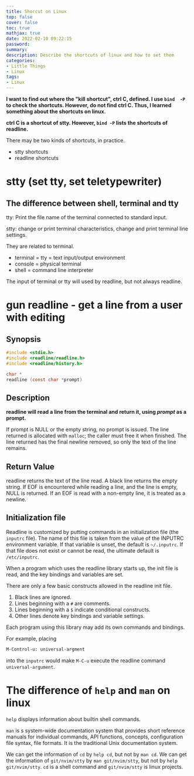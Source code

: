 ```yaml
---
title: Shorcut on Linux
top: false
cover: false
toc: true
mathjax: true
date: 2022-02-10 09:22:15
password:
summary:
description: Describe the shortcuts of linux and how to set them
categories:
- Little Things
- Linux
tags:
- Linux
---
```


**I want to find out where the "kill shortcut", ctrl C, defined.
I use `bind 
-P` to check the shortcuts. However, do not find ctrl C. Thus, I learned
something about the shortcuts on linux.**

**ctrl C is a shortcut of stty. However, `bind -P` lists the shortcuts
of readline.**

There may be two kinds of shortcuts, in practice.
* stty shortcuts
* readline shortcuts

# stty (set tty, set teletypewriter) #

## The difference between shell, terminal and tty ##

tty: Print the file name of the terminal connected to standard input.

stty: change or print terminal characteristics, change and print terminal line settings.

They are related to terminal.

* terminal = tty = text input/output environment
* console = physical terminal
* shell = command line interpreter

The input of terminal or tty will used by readline, but not always
readline.

# gun readline - get a line from a user with editing #

## Synopsis ##


```c
#include <stdio.h>
#include <readline/readline.h>
#include <readline/history.h>

char *
readline (const char *prompt)

```


## Description ##

**readline will read a line from the terminal and return it, using
*prompt* as a prompt.**

If prompt is NULL or the empty string, no prompt is issued.
The line returned is allocated with `malloc`; the caller must
free it when finished. The line returned has the final newline removed,
so only the text of the line remains.

## Return Value ##

readline returns the text of the line read. A black line returns the empty
string. If EOF is encountered while reading a line, and the line is empty,
NULL is returned. If an EOF is read with a non-empty line, it is treated
as a newline.

## Initialization file ##

Readline is customized by putting commands in an initialization file
(the `inputrc` file). The name of this file is taken from the value of 
the INPUTRC environment variable. If that variable is unset, the default
is `~/.inputrc`. If that file does not exist or cannot be read, the
ultimate default is `/etc/inputrc`. 

When a program which uses the readline library starts up, the init
file is read, and the key bindings and variables are set. 

There are only a few basic constructs allowed in the readline init file.

1. Black lines are ignored.
2. Lines beginning with a `#` are comments.
3. Lines beginning with a `$` indicate conditional constructs.
4. Other lines denote key bindings and variable settings.



Each program using this library may add its own commands and bindings.


For example, placing
```bash
M-Control-u: universal-argment
```
into the `inputrc` would make `M-C-u` execute the readline command
`universal-argument`.

# The difference of `help` and `man` on linux #

`help` displays information about builtin shell commands.

`man` is s system-wide documentation system that provides short
reference manuals for individual commands, API functions, concepts,
configuration file syntax, file formats. It is the traditional Unix
documentation system.

We can get the information of `cd` by `help cd`, but not by `man cd`.
We can get the information of `git/nvim/stty` by `man git/nvim/stty`, but not by `help git/nvim/stty`.
`cd` is a shell command and `git/nvim/stty` is linux projects. 
